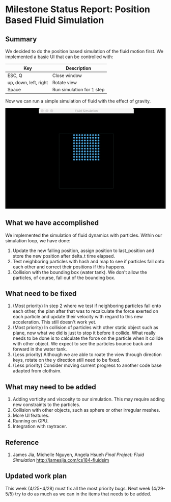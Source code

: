 # Milestone Status Report: Position Based Fluid Simulation

## Summary
We decided to do the position based simulation of the fluid motion first. We implemented a basic UI that can be controlled with:

Key | Description
--- | ---
ESC, Q | Close window
up, down, left, right | Rotate view
Space | Run simulation for 1 step

Now we can run a simple simulation of fluid with the effect of gravity.

![alt text](images/milestone.gif)

## What we have accomplished
We implemented the simulation of fluid dynamics with particles. Within our simulation loop, we have done:
1. Update the new falling position, assign position to last_position and store the new position after delta_t time elapsed.
2. Test neighboring particles with hash and map to see if particles fall onto each other and correct their positions if this happens.
3. Collision with the bounding box (water tank). We don't allow the particles, of course, fall out of the bounding box. 

## What need to be fixed
1. (Most priority) In step 2 where we test if neighboring particles fall onto each other, the plan after that was to recalculate the force exerted on each particle and update their velocity with regard to this new acceleration. This still doesn't work yet.
2. (Most priority) In collision of particles with other static object such as plane, now what we did is just to stop it before it collide. What really needs to be done is to calculate the force on the particle when it collide with other object. We expect to see the particles bounce back and forward in the water tank.
3. (Less priority) Although we are able to roate the view through direction keys, rotate on the y direction still need to be fixed.
4. (Less priority) Consider moving current progress to another code base adapted from clothsim.

## What may need to be added
1. Adding vorticity and viscosity to our simulation. This may require adding new constraints to the particles.
2. Collision with other objects, such as sphere or other irregular meshes.
3. More UI features.
4. Running on GPU.
5. Integration with raytracer.

## Reference
1. James Jia, Michelle Nguyen, Angela Hsueh _Final Project: Fluid Simulation_ http://jamesjia.com/cs184-fluidsim

## Updated work plan
This week (4/25~4/28) must fix all the most priority bugs.
Next week (4/29-5/5) try to do as much as we can in the items that needs to be added.

